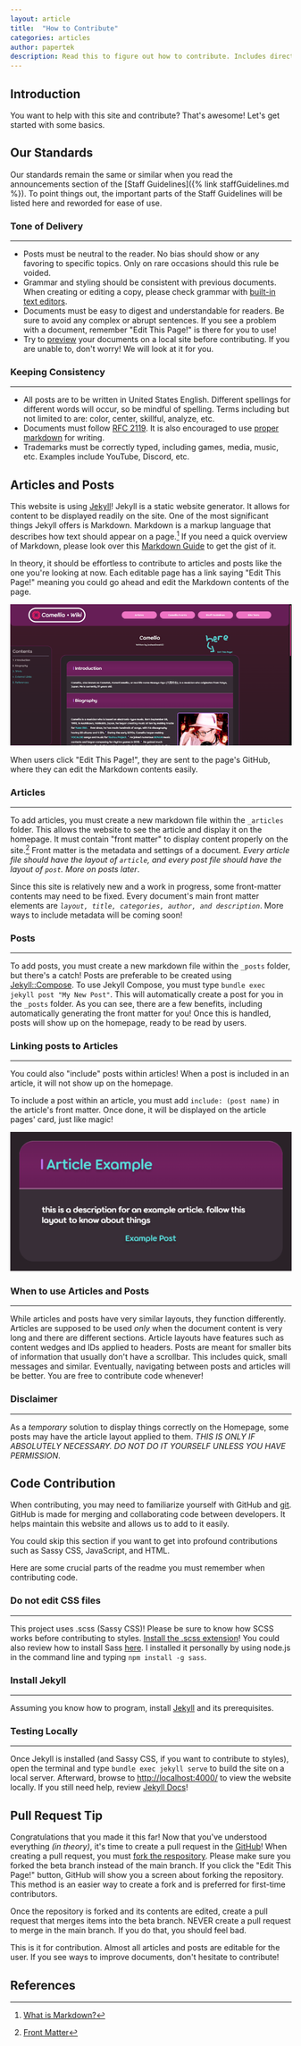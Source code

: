 ```yaml
---
layout: article
title:  "How to Contribute"
categories: articles
author: papertek
description: Read this to figure out how to contribute. Includes directions, guidelines, and more!
---
```


## Introduction

You want to help with this site and contribute? That's awesome! Let's get started with some basics.

## Our Standards

Our standards remain the same or similar when you read the announcements section of the [Staff Guidelines]({% link staffGuidelines.md %}). To point things out, the important parts of the Staff Guidelines will be listed here and reworded for ease of use.

### Tone of Delivery

---

- Posts must be neutral to the reader. No bias should show or any favoring to specific topics. Only on rare occasions should this rule be voided.
- Grammar and styling should be consistent with previous documents. When creating or editing a copy, please check grammar with [built-in text editors](https://wordcounter.net/).
- Documents must be easy to digest and understandable for readers. Be sure to avoid any complex or abrupt sentences. If you see a problem with a document, remember "Edit This Page!" is there for you to use!
- Try to [preview](https://dillinger.io/) your documents on a local site before contributing. If you are unable to, don't worry! We will look at it for you.

### Keeping Consistency

---

- All posts are to be written in United States English. Different spellings for different words will occur, so be mindful of spelling. Terms including but not limited to are: color, center, skillful, analyze, etc.
- Documents must follow [RFC 2119](https://datatracker.ietf.org/doc/html/rfc2119). It is also encouraged to use [proper markdown](https://www.markdownguide.org/cheat-sheet/) for writing.
- Trademarks must be correctly typed, including games, media, music, etc. Examples include YouTube, Discord, etc.

## Articles and Posts

This website is using [Jekyll](https://jekyllrb.com/)! Jekyll is a static website generator. It allows for content to be displayed readily on the site. One of the most significant things Jekyll offers is Markdown. Markdown is a markup language that describes how text should appear on a page.[^1] If you need a quick overview of Markdown, please look over this [Markdown Guide](https://www.markdownguide.org/cheat-sheet/) to get the gist of it.

In theory, it should be effortless to contribute to articles and posts like the one you're looking at now. Each editable page has a link saying "Edit This Page!" meaning you could go ahead and edit the Markdown contents of the page.

!["Edit This Page!" Button](/assets/images/articleImages/contributing/edithtispage.png)

When users click "Edit This Page!", they are sent to the page's GitHub, where they can edit the Markdown contents easily.

### Articles

---

To add articles, you must create a new markdown file within the `_articles` folder. This allows the website to see the article and display it on the homepage. It must contain "front matter" to display content properly on the site.[^2] Front matter is the metadata and settings of a document. *Every article file should have the layout of `article`, and every post file should have the layout of `post`. More on posts later*.

Since this site is relatively new and a work in progress, some front-matter contents may need to be fixed. Every document's main front matter elements are *`layout, title, categories, author, and description`*. More ways to include metadata will be coming soon!

### Posts

---

To add posts, you must create a new markdown file within the `_posts` folder, but there's a catch! Posts are preferable to be created using [Jekyll::Compose](https://github.com/jekyll/jekyll-compose). To use Jekyll Compose, you must type `bundle exec jekyll post "My New Post"`. This will automatically create a post for you in the `_posts` folder. As you can see, there are a few benefits, including automatically generating the front matter for you! Once this is handled, posts will show up on the homepage, ready to be read by users.

### Linking posts to Articles

---

You could also "include" posts within articles! When a post is included in an article, it will not show up on the homepage.

To include a post within an article, you must add `include: (post name)` in the article's front matter. Once done, it will be displayed on the article pages' card, just like magic!

![Article Page with a Post attached](/assets/images/articleImages/contributing/examplepost.png)

### When to use Articles and Posts

---

While articles and posts have very similar layouts, they function differently. Articles are supposed to be used *only* when the document content is very long and there are different sections. Article layouts have features such as content wedges and IDs applied to headers. Posts are meant for smaller bits of information that usually don't have a scrollbar. This includes quick, small messages and similar. Eventually, navigating between posts and articles will be better. You are free to contribute code whenever!

### Disclaimer

---

As a *temporary* solution to display things correctly on the Homepage, some posts may have the article layout applied to them. *THIS IS ONLY IF ABSOLUTELY NECESSARY. DO NOT DO IT YOURSELF UNLESS YOU HAVE PERMISSION*.

## Code Contribution

When contributing, you may need to familiarize yourself with GitHub and [git](https://git-scm.com/). GitHub is made for merging and collaborating code between developers.
It helps maintain this website and allows us to add to it easily.

You could skip this section if you want to get into profound contributions such as Sassy CSS, JavaScript, and HTML.

Here are some crucial parts of the readme you must remember when contributing code.

### Do not edit CSS files

---

This project uses .scss (Sassy CSS)! Please be sure to know how SCSS works
before contributing to styles. [Install the .scss extension](https://marketplace.visualstudio.com/items?itemName=glenn2223.live-sass)!
You could also review how to install Sass [here](https://sass-lang.com/install/). I installed it personally by using node.js in the command line and typing `npm install -g sass`.

### Install Jekyll

---

Assuming you know how to program, install [Jekyll](https://jekyllrb.com/docs/installation/) and its prerequisites.

### Testing Locally

---

Once Jekyll is installed (and Sassy CSS, if you want to contribute to styles), open the terminal and type `bundle exec jekyll serve` to build the site on a local server. Afterward, browse to <http://localhost:4000/> to view the website locally. If you still need help, review [Jekyll Docs](https://jekyllrb.com/docs/)!

## Pull Request Tip

Congratulations that you made it this far! Now that you've understood everything *(in theory)*, it's time to create a pull request in the [GitHub](https://github.com/papertek/papertek.github.io/tree/beta)! When creating a pull request, you must [fork the respository](https://docs.github.com/en/get-started/quickstart/fork-a-repo). Please make sure you forked the beta branch instead of the main branch. If you click the "Edit This Page!" button, GitHub will show you a screen about forking the repository. This method is an easier way to create a fork and is preferred for first-time contributors.

Once the repository is forked and its contents are edited, create a pull request that merges items into the beta branch. NEVER create a pull request to merge in the main branch. If you do that, you should feel bad.

This is it for contribution. Almost all articles and posts are editable for the user. If you see ways to improve documents, don't hesitate to contribute!

## References

[^1]: [What is Markdown?](https://www.knowledgehut.com/blog/web-development/what-is-markdown)

[^2]: [Front Matter](https://frontmatter.codes/docs/markdown)
